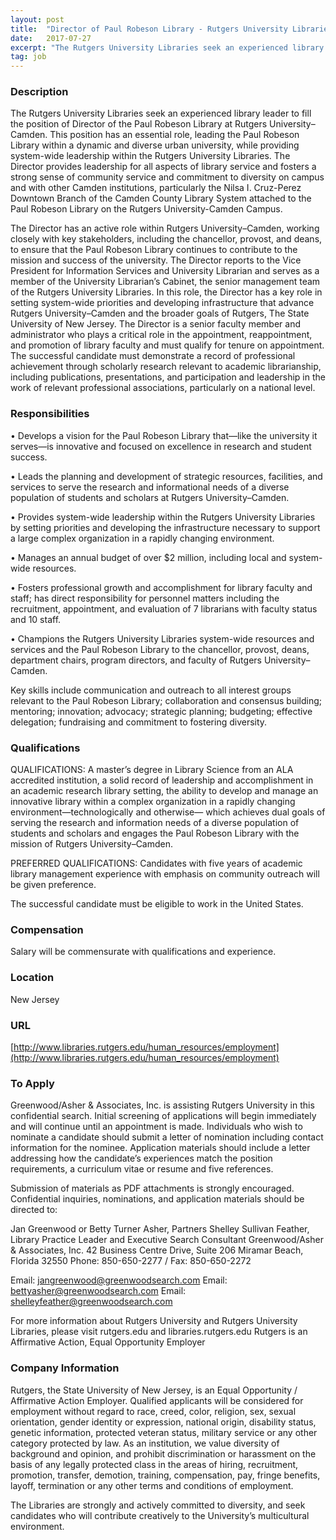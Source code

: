 ```yaml
---
layout: post
title:  "Director of Paul Robeson Library - Rutgers University Libraries - Rutgers University Libraries"
date:   2017-07-27
excerpt: "The Rutgers University Libraries seek an experienced library leader to fill the position of Director of the Paul Robeson Library at Rutgers University–Camden. This position has an essential role, leading the Paul Robeson Library within a dynamic and diverse urban university, while providing system-wide leadership within the Rutgers University Libraries...."
tag: job
---
```


### Description   

The Rutgers University Libraries seek an experienced library leader to fill the position of Director of the Paul Robeson Library at Rutgers University–Camden. This position has an essential role, leading the Paul Robeson Library within a dynamic and diverse urban university, while providing system-wide leadership within the Rutgers University Libraries. The Director provides leadership for all aspects of library service and fosters a strong sense of community service and commitment to diversity on campus and with other Camden institutions,
particularly the Nilsa I. Cruz-Perez Downtown Branch of the Camden County Library System attached to the Paul Robeson Library on the Rutgers University-Camden Campus.

The Director has an active role within Rutgers University–Camden, working closely with key stakeholders, including the chancellor, provost, and deans, to ensure that the Paul Robeson Library continues to contribute to the mission and success of the university. The Director reports to the Vice President for Information Services and University Librarian and serves as a member of the University Librarian’s Cabinet, the senior management team of the Rutgers University Libraries. In this role, the Director has a key role in setting system-wide priorities and developing infrastructure that advance Rutgers University–Camden and the broader goals of Rutgers, The State University of New Jersey.
The Director is a senior faculty member and administrator who plays a critical role in the appointment, reappointment, and promotion of library faculty and must qualify for tenure on appointment. The successful candidate must demonstrate a record of professional achievement through scholarly research relevant to academic librarianship, including publications, presentations, and participation and leadership in the work of relevant professional associations, particularly on a national level.


### Responsibilities   


•  Develops a vision for the Paul Robeson Library that—like the university it serves—is innovative and focused on excellence in research and student success.

•  Leads the planning and development of strategic resources, facilities, and services to serve the research and informational needs of a diverse population of students and scholars at Rutgers University–Camden.

•  Provides system-wide leadership within the Rutgers University Libraries by setting priorities and developing the infrastructure necessary to support a large complex organization in a rapidly changing environment.

•  Manages an annual budget of over $2 million, including local and system-wide resources.

•  Fosters professional growth and accomplishment for library faculty and staff; has direct responsibility for personnel matters including the recruitment, appointment, and evaluation of 7 librarians with faculty status and 10 staff.

•  Champions the Rutgers University Libraries system-wide resources and services and the Paul Robeson Library to the chancellor, provost, deans, department chairs, program directors, and faculty of Rutgers
University–Camden.

Key skills include communication and outreach to all interest groups relevant to the Paul Robeson Library; collaboration and consensus building; mentoring; innovation; advocacy; strategic planning; budgeting; effective delegation; fundraising and commitment to fostering diversity.


### Qualifications   

QUALIFICATIONS: A master’s degree in Library Science from an ALA accredited institution, a solid record of leadership and accomplishment in an academic research library setting, the ability to develop and manage an innovative library within a complex organization in a rapidly changing environment—technologically and otherwise— which achieves dual goals of serving the research and information needs of a diverse population of
students and scholars and engages the Paul Robeson Library with the mission of Rutgers University–Camden.

PREFERRED QUALIFICATIONS: Candidates with five years of academic library management experience with emphasis on community outreach will be given preference.

The successful candidate must be eligible to work in the United States.


### Compensation   

Salary will be commensurate with qualifications and experience.


### Location   

New Jersey


### URL   

[http://www.libraries.rutgers.edu/human_resources/employment](http://www.libraries.rutgers.edu/human_resources/employment)

### To Apply   

Greenwood/Asher & Associates, Inc. is assisting Rutgers University in this confidential search. Initial screening of applications will begin immediately and will continue until an appointment is made. Individuals who wish to nominate a candidate should submit a letter of nomination including contact information for the nominee. Application materials should include a letter addressing how the candidate’s experiences match the position requirements, a curriculum vitae or resume and five references.

Submission of materials as PDF attachments is strongly encouraged. Confidential inquiries, nominations, and application materials should be directed to:

Jan Greenwood or Betty Turner Asher, Partners
Shelley Sullivan Feather, Library Practice Leader and Executive Search Consultant
Greenwood/Asher & Associates, Inc.
42 Business Centre Drive, Suite 206
Miramar Beach, Florida 32550
Phone: 850-650-2277 / Fax: 850-650-2272

Email: jangreenwood@greenwoodsearch.com
Email: bettyasher@greenwoodsearch.com
Email: shelleyfeather@greenwoodsearch.com

For more information about Rutgers University and Rutgers University Libraries, please visit rutgers.edu and libraries.rutgers.edu
Rutgers is an Affirmative Action, Equal Opportunity Employer


### Company Information   

Rutgers, the State University of New Jersey, is an Equal Opportunity / Affirmative Action Employer. Qualified applicants will be considered for employment without regard to race, creed, color, religion, sex, sexual orientation, gender identity or expression, national origin, disability status, genetic information, protected veteran status, military service or any other category protected by law. As an institution, we value diversity of background and opinion, and prohibit discrimination or harassment on the basis of any legally protected class in the areas of hiring, recruitment, promotion, transfer, demotion, training,
compensation, pay, fringe benefits, layoff, termination or any other terms and conditions of employment.

The Libraries are strongly and actively committed to diversity, and seek candidates who will contribute creatively to the University’s multicultural environment.



